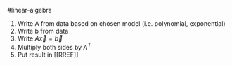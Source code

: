 
#linear-algebra 

1. Write A from data based on chosen model (i.e. polynomial, exponential)
2. Write b from data
3. Write $A \vec{x}=\vec{b}$
4. Multiply both sides by $A^T$
5. Put result in [[RREF]]
